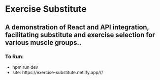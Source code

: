 <h1>Exercise Substitute</h1>
<h2>A demonstration of React and API integration, facilitating substitute and exercise selection for various muscle groups..</h2>
<h3>To Run:</h3>
<ul>
  <li>npm run dev</li>
   <li>site: https://exercise-substitute.netlify.app///</li>
 
  
</ul>

